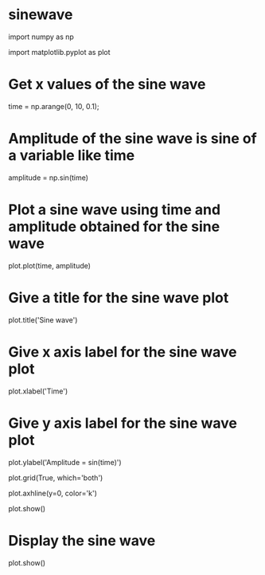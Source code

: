 # sinewave
 

import numpy as np

import matplotlib.pyplot as plot

 

# Get x values of the sine wave

time        = np.arange(0, 10, 0.1);

 

# Amplitude of the sine wave is sine of a variable like time

amplitude   = np.sin(time)

 

# Plot a sine wave using time and amplitude obtained for the sine wave

plot.plot(time, amplitude)

 

# Give a title for the sine wave plot

plot.title('Sine wave')

 

# Give x axis label for the sine wave plot

plot.xlabel('Time')

 

# Give y axis label for the sine wave plot

plot.ylabel('Amplitude = sin(time)')

 

plot.grid(True, which='both')

 

plot.axhline(y=0, color='k')

 

plot.show()

 

# Display the sine wave

plot.show()